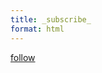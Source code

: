 ```yaml
---
title: _subscribe_
format: html
---
```

<!--<script type="text/javascript" src="https://static.mailerlite.com/data/webforms/578141/a9n7i0.js?v2"></script>-->

<form>
<a id="twitter-follow" target="_blank" href="https://twitter.com/intent/follow?screen_name=ImintInvestors&tw_p=followbutton">follow</a>
</form>
